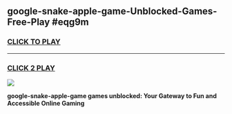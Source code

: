
## google-snake-apple-game-Unblocked-Games-Free-Play #eqg9m
<h3>
<a href="https://us.freeplayer.one?title=google-snake-apple-game&ref=9M">CLICK TO PLAY</a></h3>
<hr>

<h3>
<a href="https://us.freeplayer.one?title=google-snake-apple-game&ref=9M">CLICK 2 PLAY</a>
  
</h3>

<a href="https://us.freeplayer.one?title=google-snake-apple-game&ref=9M"><img src="https://clearcache.store/games.png"></a>


**google-snake-apple-game games unblocked: Your Gateway to Fun and Accessible Online Gaming**
